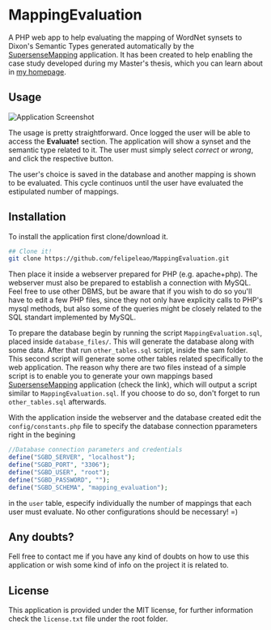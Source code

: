 MappingEvaluation
=================

A PHP web app to help evaluating the mapping of WordNet synsets to Dixon's Semantic Types generated automatically by the [SupersenseMapping](https://github.com/felipeleao/SupersenseMapping) application. It has been created to help enabling the case study developed during my Master's thesis, which you can learn about in [my homepage](http://www.fleao.com.br/researches).

Usage
---

![Application Screenshot](https://github.com/felipeleao/MappingEvaluation/images/screenshots/screenshot1.png)

The usage is pretty straightforward. Once logged the user will be able to access the **Evaluate!** section. The application will show a synset and the semantic type related to it. The user must simply select *correct* or *wrong*, and click the respective button.

The user's choice is saved in the database and another mapping is shown to be evaluated. This cycle continuos until the user have evaluated the estipulated number of mappings.


Installation
-----
To install the application first clone/download it.
```bash
## Clone it!
git clone https://github.com/felipeleao/MappingEvaluation.git
```
Then place it inside a webserver prepared for PHP (e.g. apache+php). The webserver must also be prepared to establish a connection with MySQL. Feel free to use other DBMS, but be aware that if you wish to do so you'll have to edit a few PHP files, since they not only have explicity calls to PHP's mysql methods, but also some of the queries might be closely related to the SQL standart implemented by MySQL.

To prepare the database begin by running the script `MappingEvaluation.sql`, placed inside `database_files/`. This will generate the database along with some data. After that run `other_tables.sql` script, inside the sam folder. This second script will generate some other tables related specifically to the web application. The reason why there are two files instead of a simple script is to enable you to generate your own mappings based [SupersenseMapping](https://github.com/felipeleao/SupersenseMapping) application (check the link), which will output a script similar to `MappingEvaluation.sql`. If you choose to do so, don't forget to run `other_tables.sql` afterwards.

With the application inside the webserver and the database created edit the `config/constants.php` file to specify the database connection pparameters right in the begining

````php
//Database connection parameters and credentials
define("SGBD_SERVER", "localhost");
define("SGBD_PORT", "3306");
define("SGBD_USER", "root");
define("SGBD_PASSWORD", "");
define("SGBD_SCHEMA", "mapping_evaluation");
````

in the `user` table, especify individually the number of mappings that each user must evaluate. No other configurations should be necessary! =)

Any doubts?
---
Fell free to contact me if you have any kind of doubts on how to use this application or wish some kind of info on the project it is related to.

License
---
This application is provided under the MIT license, for further information check the `license.txt` file under the root folder.
